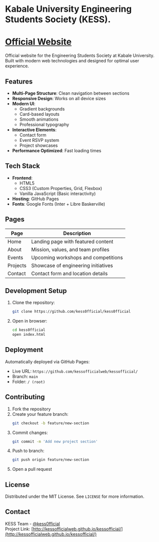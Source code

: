 
# Kabale University Engineering Students Society (KESS).
# [Official Website](http://kessofficialweb.github.io/kessofficial/)


Official website for the Engineering Students Society at Kabale University. Built with modern web technologies and designed for optimal user experience.

## Features

- **Multi-Page Structure**: Clean navigation between sections
- **Responsive Design**: Works on all device sizes
- **Modern UI**:
  - Gradient backgrounds
  - Card-based layouts
  - Smooth animations
  - Professional typography
- **Interactive Elements**:
  - Contact form
  - Event RSVP system
  - Project showcases
- **Performance Optimized**: Fast loading times

## Tech Stack

- **Frontend**:
  - HTML5
  - CSS3 (Custom Properties, Grid, Flexbox)
  - Vanilla JavaScript (Basic interactivity)
- **Hosting**: GitHub Pages
- **Fonts**: Google Fonts (Inter + Libre Baskerville)

## Pages

| Page       | Description                          |
|------------|--------------------------------------|
| Home       | Landing page with featured content   |
| About      | Mission, values, and team profiles   |
| Events     | Upcoming workshops and competitions  |
| Projects   | Showcase of engineering initiatives  |
| Contact    | Contact form and location details    |

## Development Setup

1. Clone the repository:
   ```bash
   git clone https://github.com/kess0fficial/kess0fficial
   ```
2. Open in browser:
   ```bash
   cd kess0fficial
   open index.html
   ```

## Deployment

Automatically deployed via GitHub Pages:
- Live URL: `https://github.com/kessofficialweb/kessofficial/`
- Branch: `main`
- Folder: `/ (root)`

## Contributing

1. Fork the repository
2. Create your feature branch:
   ```bash
   git checkout -b feature/new-section
   ```
3. Commit changes:
   ```bash
   git commit -m 'Add new project section'
   ```
4. Push to branch:
   ```bash
   git push origin feature/new-section
   ```
5. Open a pull request

## License

Distributed under the MIT License. See `LICENSE` for more information.

## Contact

KESS Team - [@kess0fficial](https://x.com/kess0fficial)  
Project Link: [http://kessofficialweb.github.io/kessofficial/](http://kessofficialweb.github.io/kessofficial/)
